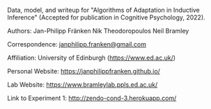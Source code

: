Data, model, and writeup for "Algorithms of Adaptation in Inductive Inference" (Accepted for publication in Cognitive Psychology, 2022). 

Authors:
Jan-Philipp Fränken 
Nik Theodoropoulos
Neil Bramley 

Correspondence: janphilipp.franken@gmail.com



Affiliation: University of Edinburgh (https://www.ed.ac.uk/)

Personal Website: https://janphilippfranken.github.io/

Lab Website: https://www.bramleylab.ppls.ed.ac.uk/

Link to Experiment 1: http://zendo-cond-3.herokuapp.com/




